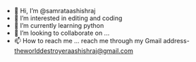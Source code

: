 - 👋 Hi, I’m @samrataashishraj
- 👀 I’m interested in editing and coding
- 🌱 I’m currently learning python 
- 💞️ I’m looking to collaborate on ...
- 📫 How to reach me ... reach me through my Gmail address- theworlddestroyeraashishraj@gmail.com 

<!---
samrataashishraj/samrataashishraj is a ✨ special ✨ repository because its `README.md` (this file) appears on your GitHub profile.
You can click the Preview link to take a look at your changes.
--->
